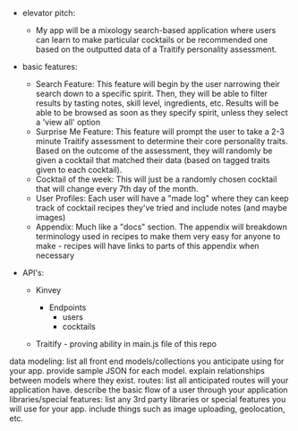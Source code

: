 - elevator pitch:
  - My app will be a mixology search-based application where users can learn to make particular cocktails or be recommended one based on the outputted data of a Traitify personality assessment.


- basic features:
  - Search Feature: This feature will begin by the user narrowing their search down to a specific spirit. Then, they will be able to filter results by tasting notes, skill level, ingredients, etc. Results will be able to be browsed as soon as they specify spirit, unless they select a 'view all' option
  - Surprise Me Feature: This feature will prompt the user to take a 2-3 minute Traitify assessment to determine their core personality traits. Based on the outcome of the assessment, they will randomly be given a cocktail that matched their data (based on tagged traits given to each cocktail).
  - Cocktail of the week: This will just be a randomly chosen cocktail that will change every 7th day of the month.
  - User Profiles: Each user will have a "made log" where they can keep track of cocktail recipes they've tried and include notes (and maybe images)
  - Appendix: Much like a "docs" section. The appendix will breakdown terminology used in recipes to make them very easy for anyone to make - recipes will have links to parts of this appendix when necessary


- API's:
  - Kinvey
    - Endpoints
      - users
      - cocktails


  - Traitify - proving ability in main.js file of this repo



data modeling: list all front end models/collections you anticipate using for your app. provide sample JSON for each model. explain relationships between models where they exist.
routes: list all anticipated routes will your application have. describe the basic flow of a user through your application
libraries/special features: list any 3rd party libraries or special features you will use for your app. include things such as image uploading, geolocation, etc.
